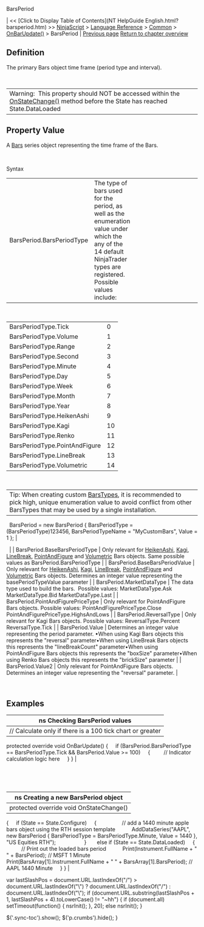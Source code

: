 ﻿










 


BarsPeriod







| &lt;&lt; [Click to Display Table of Contents](NT HelpGuide English.html?barsperiod.htm) &gt;&gt;
 [NinjaScript](ninjascript.htm) &gt; [Language Reference](language_reference_wip.htm) &gt; [Common](common.htm) &gt; [OnBarUpdate()](onbarupdate.htm) &gt;
BarsPeriod | [Previous page](onbarupdate.htm)
[Return to chapter overview](onbarupdate.htm)










Definition
----------


The primary Bars object time frame (period type and interval).  

 




|  |
| --- |
| Warning:  This property should NOT be accessed within the [OnStateChange()](onstatechange.htm) method before the State has reached State.DataLoaded |





Property Value
--------------


A [Bars](bars.htm) series object representing the time frame of the Bars. 


 


Syntax




|  |  |  |  |  |  |  |  |  |  |  |  |  |  |  |  |  |  |  |  |  |  |  |  |  |  |  |  |  |  |  |  |  |
| --- | --- | --- | --- | --- | --- | --- | --- | --- | --- | --- | --- | --- | --- | --- | --- | --- | --- | --- | --- | --- | --- | --- | --- | --- | --- | --- | --- | --- | --- | --- | --- | --- |
| BarsPeriod.BarsPeriodType | The type of bars used for the period, as well as the enumeration value under which the any of the 14 default NinjaTrader types are registered. Possible values include:
 


|  |  |
| --- | --- |
| BarsPeriodType.Tick | 0 |
| BarsPeriodType.Volume | 1 |
| BarsPeriodType.Range | 2 |
| BarsPeriodType.Second | 3 |
| BarsPeriodType.Minute | 4 |
| BarsPeriodType.Day | 5 |
| BarsPeriodType.Week | 6 |
| BarsPeriodType.Month | 7 |
| BarsPeriodType.Year | 8 |
| BarsPeriodType.HeikenAshi | 9 |
| BarsPeriodType.Kagi | 10 |
| BarsPeriodType.Renko | 11 |
| BarsPeriodType.PointAndFigure | 12 |
| BarsPeriodType.LineBreak | 13 |
| BarsPeriodType.Volumetric | 14 |



 
 


|  |
| --- |
| Tip: When creating custom [BarsTypes](bars_type.htm), it is recommended to pick high, unique enumeration value to avoid conflict from other BarsTypes that may be used by a single installation.  
 
BarsPeriod = new BarsPeriod { BarsPeriodType = (BarsPeriodType)123456, BarsPeriodTypeName = "MyCustomBars", Value = 1 }; |



  |
| BarsPeriod.BaseBarsPeriodType | Only relevant for [HeikenAshi](addheikenashi.htm), [Kagi](addkagi.htm), [LineBreak](addlinebreak.htm), [PointAndFigure](addpointandfigure.htm) and [Volumetric](addvolumetric.htm) Bars objects. Same possible values as BarsPeriod.BarsPeriodType |
| BarsPeriod.BaseBarsPeriodValue | Only relevant for [HeikenAshi](addheikenashi.htm), [Kagi](addkagi.htm), [LineBreak](addlinebreak.htm), [PointAndFigure](addpointandfigure.htm) and [Volumetric](addvolumetric.htm) Bars objects. Determines an integer value representing the basePeriodTypeValue parameter |
| BarsPeriod.MarketDataType | The data type used to build the bars.  Possible values:
MarketDataType.Ask
MarketDataType.Bid
MarketDataType.Last |
| BarsPeriod.PointAndFigurePriceType | Only relevant for PointAndFigure Bars objects. Possible values:
PointAndFigurePriceType.Close
PointAndFigurePriceType.HighsAndLows |
| BarsPeriod.ReversalType | Only relevant for Kagi Bars objects. Possible values:
ReversalType.Percent
ReversalType.Tick |
| BarsPeriod.Value | Determines an integer value representing the period parameter.
•When using Kagi Bars objects this represents the "reversal" parameter•When using LineBreak Bars objects this represents the "lineBreakCount" parameter•When using PointAndFigure Bars objects this represents the "boxSize" parameter•When using Renko Bars objects this represents the "brickSize" parameter |
| BarsPeriod.Value2 | Only relevant for PointAndFigure Bars objects. Determines an integer value representing the "reversal" parameter. |



 



Examples
--------




| ns Checking BarsPeriod values |
| --- |
| // Calculate only if there is a 100 tick chart or greater
protected override void OnBarUpdate() 
{ 
     if (BarsPeriod.BarsPeriodType == BarsPeriodType.Tick &amp;&amp; BarsPeriod.Value &gt;= 100)
     {
         // Indicator calculation logic here
     }
} |



 


 




| ns Creating a new BarsPeriod object |
| --- |
| protected override void OnStateChange()
{
     if (State == State.Configure)
     {      
           // add a 1440 minute apple bars object using the RTH session template
           AddDataSeries("AAPL", new BarsPeriod { BarsPeriodType = BarsPeriodType.Minute, Value = 1440 }, "US Equities RTH");               
     }
 
     else if (State == State.DataLoaded)
     {
           // Print out the loaded bars period 
           Print(Instrument.FullName + " " + BarsPeriod); // MSFT 1 Minute
           Print(BarsArray[1].Instrument.FullName + " " + BarsArray[1].BarsPeriod); // AAPL 1440 Minute
     }
} |






 
 var lastSlashPos = document.URL.lastIndexOf("/") &gt; document.URL.lastIndexOf("\\") ? document.URL.lastIndexOf("/") : document.URL.lastIndexOf("\\");
 if (document.URL.substring(lastSlashPos + 1, lastSlashPos + 4).toLowerCase() != "~hh") {
 if (document.all) setTimeout(function() {
 nsrInit();
 }, 20);
 else nsrInit();
 }
 
 
 $('.sync-toc').show();
 $('p.crumbs').hide();
 }
 
 
 



